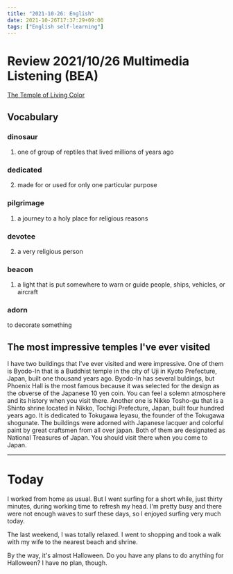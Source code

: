 ```yaml
---
title: "2021-10-26: English"
date: 2021-10-26T17:37:29+09:00
tags: ["English self-learning"]
---
```

# Review 2021/10/26 Multimedia Listening (BEA)

[The Temple of Living Color](https://www.youtube.com/watch?v=VMCVF4DzyvI)

## Vocabulary

### dinosaur
1. one of group of reptiles that lived millions of years ago

### dedicated
2. made for or used for only one particular purpose

### pilgrimage
1. a journey to a holy place for religious reasons

### devotee
2. a very religious person

### beacon
1. a light that is put somewhere to warn or guide people, ships, vehicles, or aircraft

### adorn
to decorate something

## The most impressive temples I've ever visited
I have two buildings that I've ever visited and were impressive.
One of them is Byodo-In that is a Buddhist temple in the city of Uji in Kyoto Prefecture, Japan, built one thousand years ago.
Byodo-In has several buldings, but Phoenix Hall is the most famous because it was selected for the design as the obverse of the Japanese 10 yen coin.
You can feel a solemn atmosphere and its history when you visit there.
Another one is Nikko Tosho-gu that is a Shinto shrine located in Nikko, Tochigi Prefecture, Japan, built four hundred years ago.
It is dedicated to Tokugawa Ieyasu, the founder of the Tokugawa shogunate.
The buildings were adorned with Japanese lacquer and colorful paint by great craftsmen from all over japan.
Both of them are designated as National Treasures of Japan.
You should visit there when you come to Japan.

---

# Today
I worked from home as usual.
But I went surfing for a short while, just thirty minutes, during working time to refresh my head.
I'm pretty busy and there were not enough waves to surf these days, so I enjoyed surfing very much today.

The last weekend, I was totally relaxed.
I went to shopping and took a walk with my wife to the nearest beach and shrine.

By the way, it's almost Halloween.
Do you have any plans to do anything for Halloween?
I have no plan, though.
